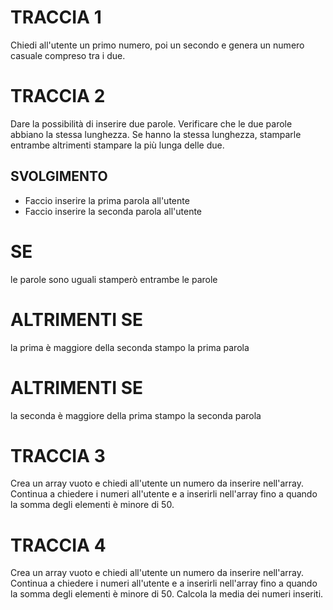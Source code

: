 # TRACCIA 1

Chiedi all'utente un primo numero, poi un secondo e genera un numero casuale compreso tra i due.

# TRACCIA 2

Dare la possibilità di inserire due parole. Verificare che le due parole abbiano la stessa lunghezza. Se hanno la stessa lunghezza, stamparle entrambe altrimenti stampare la più lunga delle due.

## SVOLGIMENTO

- Faccio inserire la prima parola all'utente
- Faccio inserire la seconda parola all'utente

# SE
le parole sono uguali stamperò entrambe le parole

# ALTRIMENTI SE
la prima è maggiore della seconda stampo la prima parola

# ALTRIMENTI SE 
la seconda è maggiore della prima stampo la seconda parola

# TRACCIA 3

Crea un array vuoto e chiedi all'utente un numero da inserire nell'array. Continua a chiedere i numeri all'utente e a inserirli nell'array fino a quando la somma degli elementi è minore di 50.

# TRACCIA 4

Crea un array vuoto e chiedi all'utente un numero da inserire nell'array. Continua a chiedere i numeri all'utente e a inserirli nell'array fino a quando la somma degli elementi è minore di 50.
Calcola la media dei numeri inseriti.